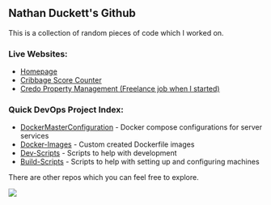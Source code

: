 ## Nathan Duckett's Github

This is a collection of random pieces of code which I worked on.

### Live Websites:
- [Homepage](https://nathan-duckett.github.io/Homepage/)
- [Cribbage Score Counter](https://nathan-duckett.github.io/cribbage-scores/)
- [Credo Property Management (Freelance job when I started)](https://nathan-duckett.github.io/Credo/)

### Quick DevOps Project Index:
- [DockerMasterConfiguration](https://github.com/Nathan-Duckett/DockerMasterConfiguration) - Docker compose configurations for server services
- [Docker-Images](https://github.com/Nathan-Duckett/Docker-Images) - Custom created Dockerfile images
- [Dev-Scripts](https://github.com/Nathan-Duckett/Dev-Scripts) - Scripts to help with development
- [Build-Scripts](https://github.com/Nathan-Duckett/Build-Scripts) - Scripts to help with setting up and configuring machines

There are other repos which you can feel free to explore.

![](https://github-readme-stats.vercel.app/api/top-langs/?username=Nathan-Duckett&hide=java,html,tex&title_color=ffffff&text_color=c9cacc&icon_color=2bbc8a&bg_color=1d1f21&langs_count=3)

<!--
**Nathan-Duckett/Nathan-Duckett** is a ✨ _special_ ✨ repository because its `README.md` (this file) appears on your GitHub profile.

Here are some ideas to get you started:

- 🔭 I’m currently working on ...
- 🌱 I’m currently learning ...
- 👯 I’m looking to collaborate on ...
- 🤔 I’m looking for help with ...
- 💬 Ask me about ...
- 📫 How to reach me: ...
- 😄 Pronouns: ...
- ⚡ Fun fact: ...
-->
